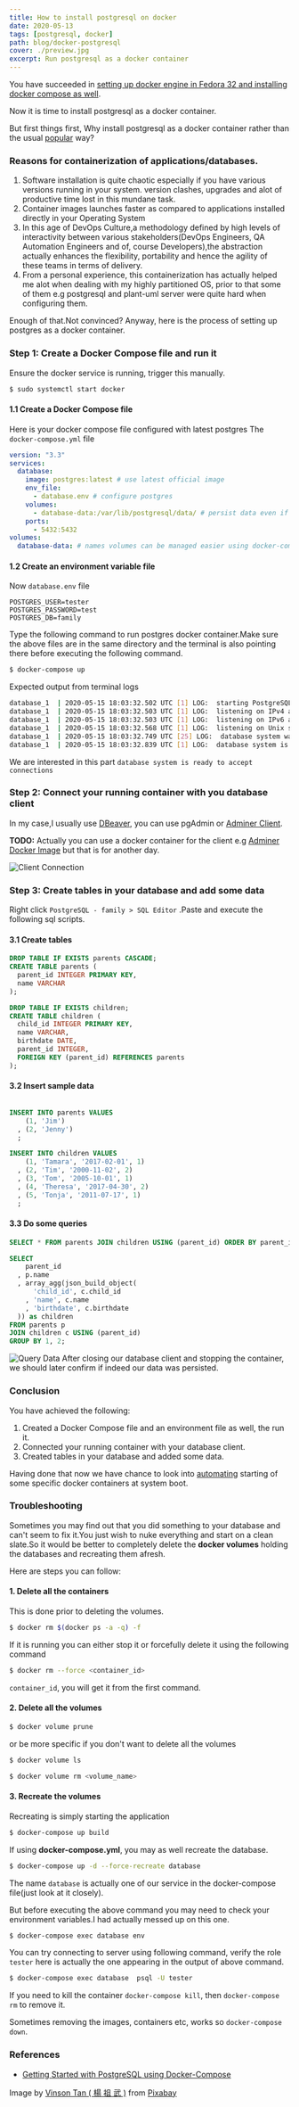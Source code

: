 ```yaml
---
title: How to install postgresql on docker
date: 2020-05-13
tags: [postgresql, docker]
path: blog/docker-postgresql
cover: ./preview.jpg
excerpt: Run postgresql as a docker container
---
```


You have succeeded in [setting up docker engine in Fedora 32 and installing docker compose as well](/blog/set-up-docker-in-fedora-32/).

Now it is time to install postgresql as a docker container.

But first things first, Why install postgresql as a docker container rather than the usual [popular](https://computingforgeeks.com/how-to-install-postgresql-12-on-fedora/) way?

### Reasons for containerization of applications/databases.

1. Software installation is quite chaotic especially if you have various versions running in your system.
version clashes, upgrades and alot of productive time lost in this mundane task.
2. Container images launches faster as compared to applications installed directly in your Operating System
3. In this age of DevOps Culture,a methodology defined by high levels of interactivity between various 
stakeholders(DevOps Engineers, QA Automation Engineers and of, course Developers),the abstraction actually enhances the flexibility, portability and hence the agility of these teams in terms of delivery.
4. From a personal experience, this containerization has actually helped me alot when dealing with my highly partitioned OS, prior to that some of them e.g postgresql and plant-uml server were quite hard when configuring them.

Enough of that.Not convinced? Anyway, here is the process of setting up postgres as a docker container.

### Step 1: Create a Docker Compose file and run it

Ensure the docker service is running, trigger this manually.

```bash
$ sudo systemctl start docker
```

#### 1.1 Create a Docker Compose file

Here is your docker compose file configured with latest postgres
The `docker-compose.yml` file
```yml
version: "3.3"
services:
  database:
    image: postgres:latest # use latest official image
    env_file:
      - database.env # configure postgres
    volumes:
      - database-data:/var/lib/postgresql/data/ # persist data even if container shuts down
    ports:
      - 5432:5432
volumes:
  database-data: # names volumes can be managed easier using docker-compose

```
#### 1.2 Create an environment variable file

Now `database.env` file
```
POSTGRES_USER=tester
POSTGRES_PASSWORD=test
POSTGRES_DB=family
```
Type the following command to run postgres docker container.Make sure the above files are in the same directory
and the terminal is also pointing there before executing the following command.

```bash
$ docker-compose up 

```

Expected output from terminal logs

```bash
database_1  | 2020-05-15 18:03:32.502 UTC [1] LOG:  starting PostgreSQL 12.2 (Debian 12.2-2.pgdg100+1) on x86_64-pc-linux-gnu, compiled by gcc (Debian 8.3.0-6) 8.3.0, 64-bit
database_1  | 2020-05-15 18:03:32.503 UTC [1] LOG:  listening on IPv4 address "0.0.0.0", port 5432
database_1  | 2020-05-15 18:03:32.503 UTC [1] LOG:  listening on IPv6 address "::", port 5432
database_1  | 2020-05-15 18:03:32.568 UTC [1] LOG:  listening on Unix socket "/var/run/postgresql/.s.PGSQL.5432"
database_1  | 2020-05-15 18:03:32.749 UTC [25] LOG:  database system was shut down at 2020-05-15 18:03:24 UTC
database_1  | 2020-05-15 18:03:32.839 UTC [1] LOG:  database system is ready to accept connections

```
We are interested in this part `database system is ready to accept connections`

### Step 2: Connect your running container with you database client

In my case,I usually use [DBeaver](https://dbeaver.io/), you can use pgAdmin or [Adminer Client](https://www.adminer.org/).

**TODO:** Actually you can use a docker container for the client e.g [Adminer Docker Image](https://hub.docker.com/_/adminer/) but that is for another day.

![Client Connection](./postgre-img-1.png)


### Step 3: Create tables in your database and add some data

Right click `PostgreSQL - family > SQL Editor` .Paste and execute the following sql scripts.

#### 3.1 Create tables
```sql
DROP TABLE IF EXISTS parents CASCADE;
CREATE TABLE parents (
  parent_id INTEGER PRIMARY KEY,
  name VARCHAR
);

DROP TABLE IF EXISTS children;
CREATE TABLE children (
  child_id INTEGER PRIMARY KEY,
  name VARCHAR,
  birthdate DATE,
  parent_id INTEGER,
  FOREIGN KEY (parent_id) REFERENCES parents
);
```

#### 3.2 Insert sample data
```sql

INSERT INTO parents VALUES
    (1, 'Jim')
  , (2, 'Jenny')
  ;

INSERT INTO children VALUES
    (1, 'Tamara', '2017-02-01', 1)
  , (2, 'Tim', '2000-11-02', 2)
  , (3, 'Tom', '2005-10-01', 1)
  , (4, 'Theresa', '2017-04-30', 2)
  , (5, 'Tonja', '2011-07-17', 1)
  ;

```

#### 3.3 Do some queries
```sql
SELECT * FROM parents JOIN children USING (parent_id) ORDER BY parent_id;
```
```sql
SELECT
    parent_id
  , p.name
  , array_agg(json_build_object(
      'child_id', c.child_id
    , 'name', c.name
    , 'birthdate', c.birthdate
  )) as children
FROM parents p
JOIN children c USING (parent_id)
GROUP BY 1, 2;
```
![Query Data](./postgre-img-2.png)
After closing our database client and stopping the container, we should later confirm if indeed our data was persisted.

### Conclusion
You have achieved the following:
1. Created a Docker Compose file and an environment file as well, the run it.
2. Connected your running container with your database client.
3. Created tables in your database and added some data.

Having done that now we have chance to look into [automating](/blog/automatically-start-docker-containers/) starting of some specific docker containers at system boot.


### Troubleshooting
Sometimes you may find out that you did something to your database and can't seem to fix it.You just wish to nuke everything and start on a clean
slate.So it would be better to completely delete the **docker volumes** holding the databases and recreating them afresh.

Here are steps you can follow:

#### 1. Delete all the containers
This is done prior to deleting the volumes.
```bash
$ docker rm $(docker ps -a -q) -f
```
If it is running you can either stop it or forcefully delete it using the following command
```bash
$ docker rm --force <container_id>
```

`container_id`, you will get it from the first command.

####  2. Delete all the volumes
```bash
$ docker volume prune
```
or be more specific if you don't want to delete all the volumes
```bash
$ docker volume ls
```
```bash
$ docker volume rm <volume_name>
```
#### 3. Recreate the volumes
Recreating is simply starting the application
```bash
$ docker-compose up build
```

If using **docker-compose.yml**, you may as well recreate the database.

```bash
$ docker-compose up -d --force-recreate database
```
The name `database` is actually one of our service in the docker-compose file(just look at it closely).

But before executing the above command you may need to check your environment variables.I had actually messed up on this one.

```bash
$ docker-compose exec database env
```
You can try connecting to server using following command, verify the role `tester` here is actually the one appearing in the output of above command.
```bash
$ docker-compose exec database  psql -U tester
```
If you need to kill the container `docker-compose kill`, then `docker-compose rm` to remove it.

Sometimes removing the images, containers etc, works so `docker-compose down`.

### References
- [Getting Started with PostgreSQL using Docker-Compose](https://medium.com/analytics-vidhya/getting-started-with-postgresql-using-docker-compose-34d6b808c47c)










Image by <a href="https://pixabay.com/users/vinsky2002-1151065/?utm_source=link-attribution&amp;utm_medium=referral&amp;utm_campaign=image&amp;utm_content=5099739">Vinson Tan ( 楊 祖 武 )</a> from <a href="https://pixabay.com/?utm_source=link-attribution&amp;utm_medium=referral&amp;utm_campaign=image&amp;utm_content=5099739">Pixabay</a>